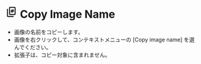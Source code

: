 # ![アイコン](icons/32.png) Copy Image Name

* 画像の名前をコピーします。
* 画像を右クリックして、コンテキストメニューの [Copy image name] を選んでください。
* 拡張子は、コピー対象に含まれません。
